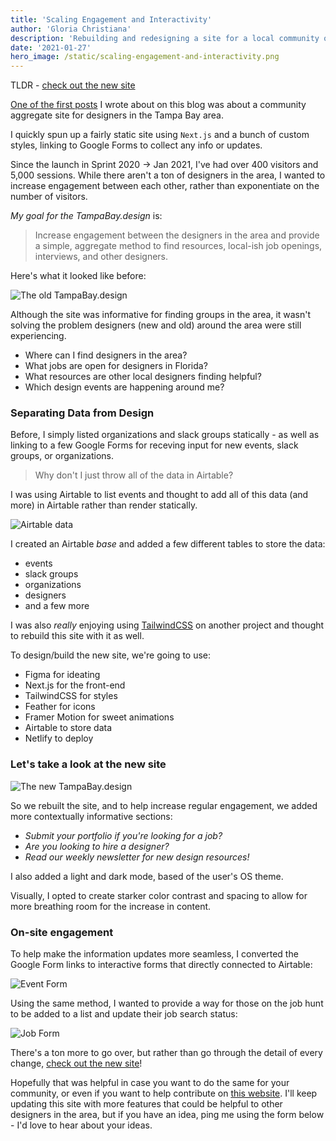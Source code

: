 ```yaml
---
title: 'Scaling Engagement and Interactivity'
author: 'Gloria Christiana'
description: 'Rebuilding and redesigning a site for a local community of designers'
date: '2021-01-27'
hero_image: /static/scaling-engagement-and-interactivity.png
---
```


TLDR - [check out the new site](https://tampabay.design)

[One of the first posts](../notes/building-a-community-website) I wrote about on this blog was about a community aggregate site for designers in the Tampa Bay area.

I quickly spun up a fairly static site using `Next.js` and a bunch of custom styles, linking to Google Forms to collect any info or updates.

Since the launch in Sprint 2020 → Jan 2021, I've had over 400 visitors and 5,000 sessions. While there aren't a ton of designers in the area, I wanted to increase engagement between each other, rather than exponentiate on the number of visitors.

_My goal for the TampaBay.design_ is:

> Increase engagement between the designers in the area and provide a simple, aggregate method to find resources, local-ish job openings, interviews, and other designers.

Here's what it looked like before:

![The old TampaBay.design](../static/building-a-community-website_2.png)

Although the site was informative for finding groups in the area, it wasn't solving the problem designers (new and old) around the area were still experiencing.

- Where can I find designers in the area?
- What jobs are open for designers in Florida?
- What resources are other local designers finding helpful?
- Which design events are happening around me?

### Separating Data from Design

Before, I simply listed organizations and slack groups statically - as well as linking to a few Google Forms for receving input for new events, slack groups, or organizations.

> Why don't I just throw all of the data in Airtable?

I was using Airtable to list events and thought to add all of this data (and more) in Airtable rather than render statically.

![Airtable data](../static/scaling-engagement-and-interactivity_2.png)

I created an Airtable _base_ and added a few different tables to store the data:
- events
- slack groups
- organizations
- designers
- and a few more

I was also _really_ enjoying using [TailwindCSS](https://tailwindcss.com/) on another project and thought to rebuild this site with it as well.

To design/build the new site, we're going to use:
- Figma for ideating
- Next.js for the front-end
- TailwindCSS for styles
- Feather for icons
- Framer Motion for sweet animations
- Airtable to store data
- Netlify to deploy

### Let's take a look at the new site

![The new TampaBay.design](../static/scaling-engagement-and-interactivity_3.png)

So we rebuilt the site, and to help increase regular engagement, we added more contextually informative sections:

- _Submit your portfolio if you're looking for a job?_
- _Are you looking to hire a designer?_
- _Read our weekly newsletter for new design resources!_

I also added a light and dark mode, based of the user's OS theme.

Visually, I opted to create starker color contrast and spacing to allow for more breathing room for the increase in content.

### On-site engagement

To help make the information updates more seamless, I converted the Google Form links to interactive forms that directly connected to Airtable:

![Event Form](../static/scaling-engagement-and-interactivity_4.png)

Using the same method, I wanted to provide a way for those on the job hunt to be added to a list and update their job search status:

![Job Form](../static/scaling-engagement-and-interactivity_5.png)

There's a ton more to go over, but rather than go through the detail of every change, [check out the new site](https://tampabay.design)!

Hopefully that was helpful in case you want to do the same for your community, or even if you want to help contribute on [this website](https://github.com/TampaBayDesigners/tampabaydesigners). I'll keep updating this site with more features that could be helpful to other designers in the area, but if you have an idea, ping me using the form below - I'd love to hear about your ideas.